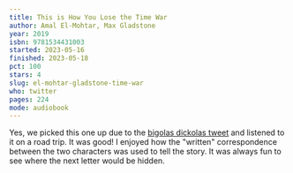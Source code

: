 ```yaml
---
title: This is How You Lose the Time War
author: Amal El-Mohtar, Max Gladstone
year: 2019
isbn: 9781534431003
started: 2023-05-16
finished: 2023-05-18
pct: 100
stars: 4
slug: el-mohtar-gladstone-time-war
who: twitter
pages: 224
mode: audiobook
---
```


Yes, we picked this one up due to the <a href="https://twitter.com/maskofbun/status/1655084850926473216">bigolas dickolas tweet</a> and listened to it on a road trip. It was good! I enjoyed how the "written" correspondence between the two characters was used to tell the story. It was always fun to see where the next letter would be hidden.
